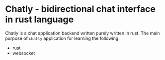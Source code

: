 # Chatly - bidirectional chat interface in rust language

Chatly is a chat application backend written purely written in rust. The main purpose of ``` chatly ``` application for learning the following:
- rust
- websocket
